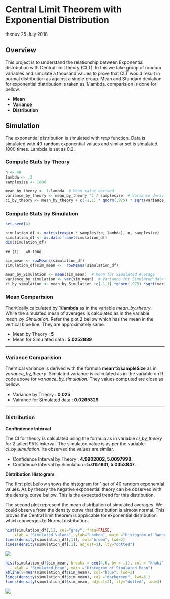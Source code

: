 Central Limit Theorem with Exponential Distribution
================
thenuv
25 July 2018

Overview
--------

This project is to understand the relationship between Exponential distribution with Central limit theory (CLT). In this we take group of random variables and simulate a thousand values to prove that CLT would result in normal distribution as against a single group. Mean and Standard deviation for exponential distribution is taken as 1/lambda. comparision is done for bellow.

-   **Mean**
-   **Variance**
-   **Distribution**

Simulation
----------

The exponential distribution is simulated with *rexp* function. Data is simulated with 40 random exponential values and similar set is simulated 1000 times. Lambda is set as 0.2.

### Compute Stats by Theory

``` r
n <- 40
lambda <- .2
samplesize <- 1000

mean_by_theory <- 1/lambda  # Mean value derived
variance_by_theory <- mean_by_theory ^2 / samplesize  # Variance derivied
ci_by_theory <- mean_by_theory + c(-1,1) * qnorm(.975) * sqrt(variance_by_theory) / sqrt(samplesize)
```

### Compute Stats by Simulation

``` r
set.seed(4)

simulation_df <- matrix(rexp(n * samplesize, lambda), n, samplesize)
simulation_df <- as.data.frame(simulation_df)
dim(simulation_df)
```

    ## [1]   40 1000

``` r
sim_mean <- rowMeans(simulation_df)
simulation_df$sim_mean <-  rowMeans(simulation_df)

mean_by_Simulation <- mean(sim_mean)  # Mean for Simulated Average
variance_by_simulation <- var(sim_mean)  # Variance for Simulated data
ci_by_simulation <- mean_by_Simulation +c(-1,1) *qnorm(.975) *sqrt(variance_by_simulation)/sqrt(samplesize)
```

### Mean Comparision

Theritically calculated by **1/lambda** as in the variable *mean\_by\_theory*. While the simulated mean of averages is calculated as in the variable *mean\_by\_Simulation*. Refer the plot 2 bellow which has the mean in the vertical blue line. They are approximately same.

-   Mean by Theory : **5**
-   Mean for Simulated data : **5.0252889**

------------------------------------------------------------------------

### Variance Comparision

Theritical variance is derived with the formula **mean^2/sampleSize** as in *variance\_by\_theory*. Simulated variance is calculated as in the variable on R code above for *variance\_by\_simulation*. They values computed are close as bellow.

-   Variance by Theory : **0.025**
-   Vairance for Simulated data : **0.0265329**

------------------------------------------------------------------------

### Distribution

**Confindence Interval**

The CI for theory is calculated using the formula as in variable *ci\_by\_theory* for 2 tailed 95% interval. The simulated value is as per the variable *ci\_by\_simulation*. its observed the values are similar.

-   Confidence Interval by Theory : **4.9902002, 5.0097998**.
-   Confidence Interval by Simulation : **5.0151931, 5.0353847**.

**Distribution Histogram**

The first plot bellow shows the histogram for 1 set of 40 random exponential values. As by theory the negative exponential theory can be observed with the density curve bellow. This is the expected trend for this distribution.

The second plot represent the mean distribution of simulated averages. We could observe from the density curve that distribution is almost normal. This proves the Central limit theorem is applicable for exponential distribution which converges to Normal distribution.

``` r
hist(simulation_df[,1], col="grey", freq=FALSE,
    xlab = "Simulated Values", ylab="Lambda", main ="Histogram of Random Exponential")
lines(density(simulation_df[,1]), col="brown", lwd=2)
lines(density(simulation_df[,1], adjust=2), lty="dotted")
```

![](CLT_EXP_DIST_files/figure-markdown_github/PlotDistribution-1.png)

``` r
hist(simulation_df$sim_mean, breaks = seq(4,6, by = .1), col = "khaki",
    xlab = "Simulated Mean", main ="Histogram of Simulated Mean")
abline(v=mean(simulation_df$sim_mean), col="blue", lwd=2)
lines(density(simulation_df$sim_mean), col ="darkgreen", lwd=3 )
lines(density(simulation_df$sim_mean, adjust=2), lty="dotted", lwd=3)
```

![](CLT_EXP_DIST_files/figure-markdown_github/PlotDistribution-2.png)
